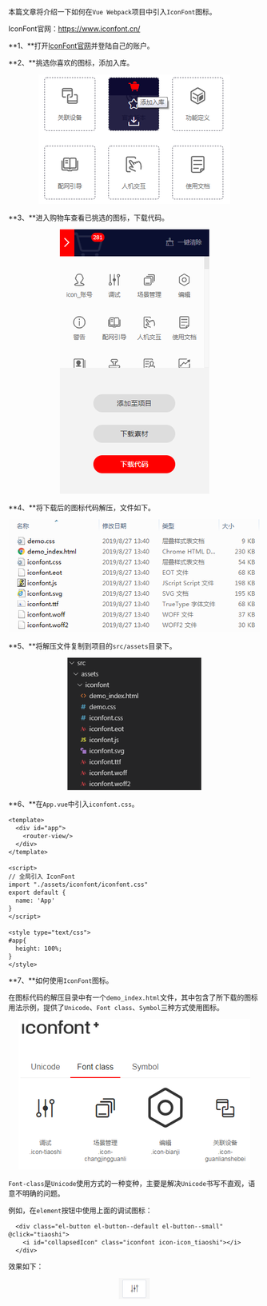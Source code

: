 本篇文章将介绍一下如何在`Vue Webpack`项目中引入`IconFont`图标。

IconFont官网：<https://www.iconfont.cn/>

**1、**打开[IconFont官网](https://www.iconfont.cn/ "IconFont官网")并登陆自己的账户。

**2、**挑选你喜欢的图标，添加入库。
<div align=center>

![Vue.js](./imgs/73.png "Vue.js示意图")
<div align=left>

**3、**进入购物车查看已挑选的图标，下载代码。
<div align=center>

![Vue.js](./imgs/74.png "Vue.js示意图")
<div align=left>

**4、**将下载后的图标代码解压，文件如下。
<div align=center>

![Vue.js](./imgs/75.png "Vue.js示意图")
<div align=left>

**5、**将解压文件复制到项目的`src/assets`目录下。
<div align=center>

![Vue.js](./imgs/76.png "Vue.js示意图")
<div align=left>

**6、**在`App.vue`中引入`iconfont.css`。

	<template>
	  <div id="app">
	    <router-view/>
	  </div>
	</template>
	 
	<script>
	// 全局引入 IconFont
	import "./assets/iconfont/iconfont.css"
	export default {
	  name: 'App'
	}
	</script>
	 
	<style type="text/css">
	#app{
	  height: 100%;
	}
	</style>

**7、**如何使用`IconFont`图标。

在图标代码的解压目录中有一个`demo_index.html`文件，其中包含了所下载的图标用法示例，提供了`Unicode`、`Font class`、`Symbol`三种方式使用图标。
<div align=center>

![Vue.js](./imgs/77.png "Vue.js示意图")
<div align=left>

`Font-class`是`Unicode`使用方式的一种变种，主要是解决`Unicode`书写不直观，语意不明确的问题。

例如，在`element`按钮中使用上面的调试图标：

      <div class="el-button el-button--default el-button--small" @click="tiaoshi">
        <i id="collapsedIcon" class="iconfont icon-icon_tiaoshi"></i>
      </div>

效果如下：
<div align=center>

![Vue.js](./imgs/78.png "Vue.js示意图")
<div align=left>


 